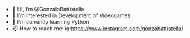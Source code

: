 - 👋 Hi, I’m @GonzaloBattistella
- 👀 I’m interested in Development of Videogames
- 🌱 I’m currently learning Python
- 📫 How to reach me: ig:https://www.instagram.com/gonzabattistella/

<!---
GonzaloBattistella/GonzaloBattistella is a ✨ special ✨ repository because its `README.md` (this file) appears on your GitHub profile.
You can click the Preview link to take a look at your changes.
--->
